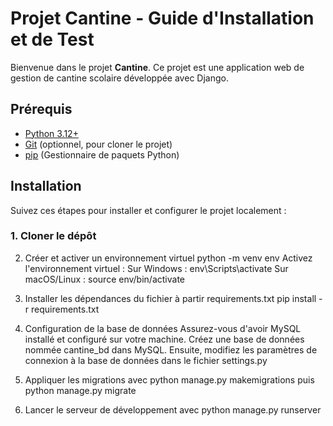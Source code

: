 # Projet Cantine - Guide d'Installation et de Test

Bienvenue dans le projet **Cantine**. Ce projet est une application web de gestion de cantine scolaire développée avec Django.

## Prérequis

- [Python 3.12+](https://www.python.org/downloads/)
- [Git](https://git-scm.com/) (optionnel, pour cloner le projet)
- [pip](https://pip.pypa.io/en/stable/installation/) (Gestionnaire de paquets Python)

## Installation

Suivez ces étapes pour installer et configurer le projet localement :

### 1. Cloner le dépôt

2. Créer et activer un environnement virtuel
python -m venv env
Activez l'environnement virtuel :
Sur Windows :
env\Scripts\activate
Sur macOS/Linux :
source env/bin/activate

3. Installer les dépendances du fichier à partir requirements.txt
pip install -r requirements.txt

4. Configuration de la base de données
Assurez-vous d'avoir MySQL installé et configuré sur votre machine.
Créez une base de données nommée cantine_bd dans MySQL.
Ensuite, modifiez les paramètres de connexion à la base de données dans le fichier settings.py

5. Appliquer les migrations avec python manage.py makemigrations puis python manage.py migrate

6. Lancer le serveur de développement avec python manage.py runserver
